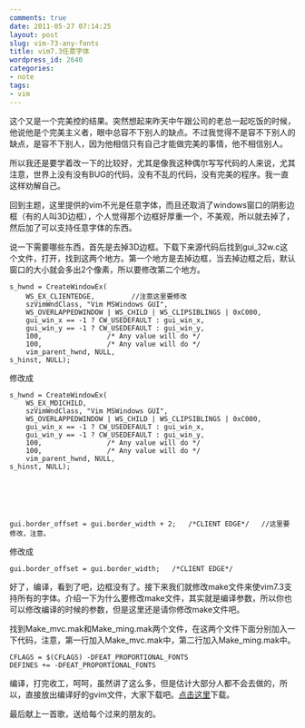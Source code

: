 ```yaml
---
comments: true
date: 2011-05-27 07:14:25
layout: post
slug: vim-73-any-fonts
title: vim7.3任意字体
wordpress_id: 2640
categories:
- note
tags:
- vim
---
```


这个又是一个完美控的结果。突然想起来昨天中午跟公司的老总一起吃饭的时候，他说他是个完美主义者，眼中总容不下别人的缺点。不过我觉得不是容不下别人的缺点，是容不下别人，因为他相信只有自己才能做完美的事情，他不相信别人。

所以我还是要学着改一下的比较好，尤其是像我这种偶尔写写代码的人来说，尤其注意，世界上没有没有BUG的代码，没有不乱的代码，没有完美的程序。我一直这样劝解自己。



回到主题，这里提供的vim不光是任意字体，而且还取消了windows窗口的阴影边框（有的人叫3D边框），个人觉得那个边框好厚重一个，不美观，所以就去掉了，然后加了可以支持任意字体的东西。



说一下需要哪些东西，首先是去掉3D边框。下载下来源代码后找到gui_32w.c这个文件，打开，找到这两个地方。第一个地方是去掉边框，当去掉边框之后，默认窗口的大小就会多出2个像素，所以要修改第二个地方。


    
    
    s_hwnd = CreateWindowEx(
    	WS_EX_CLIENTEDGE,         //注意这里要修改
    	szVimWndClass, "Vim MSWindows GUI",
    	WS_OVERLAPPEDWINDOW | WS_CHILD | WS_CLIPSIBLINGS | 0xC000,
    	gui_win_x == -1 ? CW_USEDEFAULT : gui_win_x,
    	gui_win_y == -1 ? CW_USEDEFAULT : gui_win_y,
    	100,				/* Any value will do */
    	100,				/* Any value will do */
    	vim_parent_hwnd, NULL,
    s_hinst, NULL);
    



修改成


    
    
    s_hwnd = CreateWindowEx(
    	WS_EX_MDICHILD,
    	szVimWndClass, "Vim MSWindows GUI",
    	WS_OVERLAPPEDWINDOW | WS_CHILD | WS_CLIPSIBLINGS | 0xC000,
    	gui_win_x == -1 ? CW_USEDEFAULT : gui_win_x,
    	gui_win_y == -1 ? CW_USEDEFAULT : gui_win_y,
    	100,				/* Any value will do */
    	100,				/* Any value will do */
    	vim_parent_hwnd, NULL,
    s_hinst, NULL);
    



    
    
    gui.border_offset = gui.border_width + 2;	/*CLIENT EDGE*/   //这里要修改，注意。
    



修改成


    
    
    gui.border_offset = gui.border_width;	/*CLIENT EDGE*/
    



好了，编译，看到了吧，边框没有了。接下来我们就修改make文件来使vim7.3支持所有的字体。介绍一下为什么要修改make文件，其实就是编译参数，所以你也可以修改编译的时候的参数，但是这里还是请你修改make文件吧。

找到Make_mvc.mak和Make_ming.mak两个文件，在这两个文件下面分别加入一下代码，注意，第一行加入Make_mvc.mak中，第二行加入Make_ming.mak中。


    
    
    CFLAGS = $(CFLAGS) -DFEAT_PROPORTIONAL_FONTS
    DEFINES += -DFEAT_PROPORTIONAL_FONTS
    



编译，打完收工，呵呵，虽然讲了这么多，但是估计大部分人都不会去做的，所以，直接放出编译好的gvim文件，大家下载吧。[点击这里](http://dobila.info/wp-content/uploads/2011/05/gvim.zip)下载。

最后献上一首歌，送给每个过来的朋友的。
